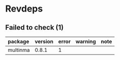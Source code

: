 # Revdeps

## Failed to check (1)

|package  |version |error |warning |note |
|:--------|:-------|:-----|:-------|:----|
|multinma |0.8.1   |1     |        |     |

